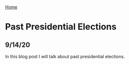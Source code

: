 [Home](https://cassidybargell.github.io/election_analytics/)

# Past Presidential Elections
## 9/14/20

In this blog post I will talk about past presidential elections. 
